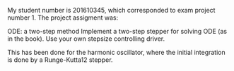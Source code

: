 My student number is 201610345, which corresponded to exam project number 1.
The project assigment was:

ODE: a two-step method
Implement a two-step stepper for solving ODE (as in the book). Use your own stepsize controlling driver.

This has been done for the harmonic oscillator, where the initial integration is done by a Runge-Kutta12 stepper.

